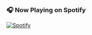 ### 🎧 Now Playing on Spotify

[![Spotify](https://spotify-now-playing-pqvmdltzq-anankorn-romphrueks-projects.vercel.app/api/spotify)](https://open.spotify.com)
